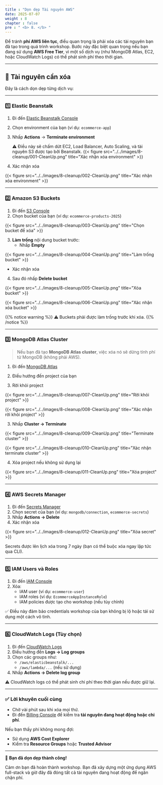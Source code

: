 ```yaml
---
title : "Dọn dẹp Tài nguyên AWS"
date: 2025-07-07
weight : 8
chapter : false
pre : " <b> 8. </b> "
---
```


Để tránh **phí AWS liên tục**, điều quan trọng là phải xóa các tài nguyên bạn đã tạo trong quá trình workshop. Bước này đặc biệt quan trọng nếu bạn đang sử dụng **AWS Free Tier**, vì một số dịch vụ (như MongoDB Atlas, EC2, hoặc CloudWatch Logs) có thể phát sinh phí theo thời gian.

---

## 🧹 Tài nguyên cần xóa

Đây là cách dọn dẹp từng dịch vụ:

---

### 1️⃣ Elastic Beanstalk

1. Đi đến [Elastic Beanstalk Console](https://console.aws.amazon.com/elasticbeanstalk/)

2. Chọn environment của bạn (ví dụ: `ecommerce-app`)

3. Nhấp **Actions** → **Terminate environment**

   ⚠️ Điều này sẽ chấm dứt EC2, Load Balancer, Auto Scaling, và tài nguyên S3 được tạo bởi Beanstalk.
{{< figure src="../../images/8-cleanup/001-CleanUp.png" title="Xác nhận xóa environment" >}}

4. Xác nhận xóa

{{< figure src="../../images/8-cleanup/002-CleanUp.png" title="Xác nhận xóa environment" >}}

---

### 2️⃣ Amazon S3 Buckets

1. Đi đến [S3 Console](https://s3.console.aws.amazon.com/s3/home)
2. Chọn bucket của bạn (ví dụ: `ecommerce-products-2025`)

{{< figure src="../../images/8-cleanup/003-CleanUp.png" title="Chọn bucket để xóa" >}}

3. **Làm trống** nội dung bucket trước:
   - Nhấp **Empty**

{{< figure src="../../images/8-cleanup/004-CleanUp.png" title="Làm trống bucket" >}}

   - Xác nhận xóa
4. Sau đó nhấp **Delete bucket**

{{< figure src="../../images/8-cleanup/005-CleanUp.png" title="Xóa bucket" >}}

{{< figure src="../../images/8-cleanup/006-CleanUp.png" title="Xác nhận xóa bucket" >}}

{{% notice warning %}}
⚠️ Buckets phải được làm trống trước khi xóa.
{{% /notice %}}

---

### 3️⃣ MongoDB Atlas Cluster

> Nếu bạn đã tạo **MongoDB Atlas cluster**, việc xóa nó sẽ dừng tính phí từ MongoDB (không phải AWS).

1. Đi đến [MongoDB Atlas](https://cloud.mongodb.com)
2. Điều hướng đến project của bạn

3. Rời khỏi project

{{< figure src="../../images/8-cleanup/007-CleanUp.png" title="Rời khỏi project" >}}

{{< figure src="../../images/8-cleanup/008-CleanUp.png" title="Xác nhận rời khỏi project" >}}

3. Nhấp **Cluster → Terminate**

{{< figure src="../../images/8-cleanup/009-CleanUp.png" title="Terminate cluster" >}}

{{< figure src="../../images/8-cleanup/010-CleanUp.png" title="Xác nhận terminate cluster" >}}

4. Xóa project nếu không sử dụng lại

{{< figure src="../../images/8-cleanup/011-CleanUp.png" title="Xóa project" >}}

---

### 4️⃣ AWS Secrets Manager

1. Đi đến [Secrets Manager](https://console.aws.amazon.com/secretsmanager/)
2. Chọn secret của bạn (ví dụ: `mongodb/connection`, `ecommerce-secrets`)
3. Nhấp **Actions → Delete**
4. Xác nhận xóa

{{< figure src="../../images/8-cleanup/012-CleanUp.png" title="Xóa secret" >}}

Secrets được lên lịch xóa trong 7 ngày (bạn có thể buộc xóa ngay lập tức qua CLI).

---

### 5️⃣ IAM Users và Roles

1. Đi đến [IAM Console](https://console.aws.amazon.com/iam/)
2. Xóa:
   - IAM user (ví dụ: `ecommerce-user`)
   - IAM roles (ví dụ: `EcommerceAppInstanceRole`)
   - IAM policies được tạo cho workshop (nếu tùy chỉnh)

✅ Điều này đảm bảo credentials workshop của bạn không bị lộ hoặc tái sử dụng một cách vô tình.

---

### 6️⃣ CloudWatch Logs (Tùy chọn)

1. Đi đến [CloudWatch Logs](https://console.aws.amazon.com/cloudwatch/)
2. Điều hướng đến **Logs → Log groups**
3. Chọn các groups như:
   - `/aws/elasticbeanstalk/...`
   - `/aws/lambda/...` (nếu sử dụng)
4. Nhấp **Actions → Delete log group**

⚠️ CloudWatch logs có thể phát sinh chi phí theo thời gian nếu được giữ lại.

---

### ✅ Lời khuyên cuối cùng

- Chờ vài phút sau khi xóa mọi thứ.
- Đi đến [Billing Console](https://console.aws.amazon.com/billing/home) để kiểm tra **tài nguyên đang hoạt động hoặc chi phí**.

Nếu bạn thấy phí không mong đợi:
- Sử dụng **AWS Cost Explorer**
- Kiểm tra **Resource Groups** hoặc **Trusted Advisor**

---

🎉 **Bạn đã dọn dẹp thành công!**

Cảm ơn bạn đã hoàn thành workshop. Bạn đã xây dựng một ứng dụng AWS full-stack và giờ đây đã đóng tất cả tài nguyên đang hoạt động để ngăn chặn phí.
